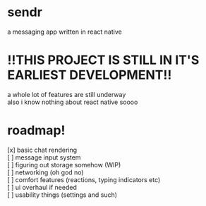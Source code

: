 # sendr
a messaging app written in react native

# !!THIS PROJECT IS STILL IN IT'S EARLIEST DEVELOPMENT!!
a whole lot of features are still underway  
also i know nothing about react native soooo  

# roadmap! 

[x] basic chat rendering  
[ ] message input system  
[ ] figuring out storage somehow (WIP)  
[ ] networking (oh god no)  
[ ] comfort features (reactions, typing indicators etc)  
[ ] ui overhaul if needed  
[ ] usability things (settings and such)  
